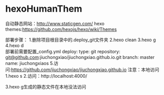 # hexoHumanThem
自动静态网站：http://www.staticgen.com/
hexo themes:https://github.com/hexojs/hexo/wiki/Themes

部署步骤：
  1.删除项目根目录中的.deploy_git文件夹
  2.hexo clean
  3.hexo g
  4.hexo d                      
    部署前需要配置_config.yml
    deploy:
      type: git
      repository: git@github.com:jiuchongxiao/jiuchongxiao.github.io.git
      branch: master
      name: jiuchongxiaos
  5.访问:https://github.com/jiuchongxiao/jiuchongxiao.github.io
注意：本地访问
  1.hexo s
  2.访问：http://localhost:4000/
  
  3.hexo g生成的静态文件在本地没法访问
  

